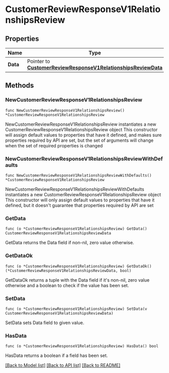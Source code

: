 # CustomerReviewResponseV1RelationshipsReview

## Properties

Name | Type | Description | Notes
------------ | ------------- | ------------- | -------------
**Data** | Pointer to [**CustomerReviewResponseV1RelationshipsReviewData**](CustomerReviewResponseV1RelationshipsReviewData.md) |  | [optional] 

## Methods

### NewCustomerReviewResponseV1RelationshipsReview

`func NewCustomerReviewResponseV1RelationshipsReview() *CustomerReviewResponseV1RelationshipsReview`

NewCustomerReviewResponseV1RelationshipsReview instantiates a new CustomerReviewResponseV1RelationshipsReview object
This constructor will assign default values to properties that have it defined,
and makes sure properties required by API are set, but the set of arguments
will change when the set of required properties is changed

### NewCustomerReviewResponseV1RelationshipsReviewWithDefaults

`func NewCustomerReviewResponseV1RelationshipsReviewWithDefaults() *CustomerReviewResponseV1RelationshipsReview`

NewCustomerReviewResponseV1RelationshipsReviewWithDefaults instantiates a new CustomerReviewResponseV1RelationshipsReview object
This constructor will only assign default values to properties that have it defined,
but it doesn't guarantee that properties required by API are set

### GetData

`func (o *CustomerReviewResponseV1RelationshipsReview) GetData() CustomerReviewResponseV1RelationshipsReviewData`

GetData returns the Data field if non-nil, zero value otherwise.

### GetDataOk

`func (o *CustomerReviewResponseV1RelationshipsReview) GetDataOk() (*CustomerReviewResponseV1RelationshipsReviewData, bool)`

GetDataOk returns a tuple with the Data field if it's non-nil, zero value otherwise
and a boolean to check if the value has been set.

### SetData

`func (o *CustomerReviewResponseV1RelationshipsReview) SetData(v CustomerReviewResponseV1RelationshipsReviewData)`

SetData sets Data field to given value.

### HasData

`func (o *CustomerReviewResponseV1RelationshipsReview) HasData() bool`

HasData returns a boolean if a field has been set.


[[Back to Model list]](../README.md#documentation-for-models) [[Back to API list]](../README.md#documentation-for-api-endpoints) [[Back to README]](../README.md)


